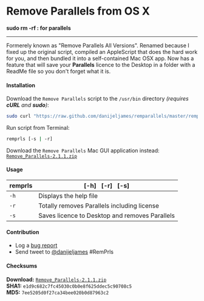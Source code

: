 Remove Parallels from OS X
==========================
  
**sudo rm -rf : for parallels**
  
------

Formerely known as "Remove Parallels All Versions". Renamed because I fixed up the original script, compiled an AppleScript that does the hard work for you, and then 
bundled it into a self-contained Mac OSX app.  Now has a feature that will save your **Parallels** licence to the Desktop in a folder with a ReadMe file so you don't forget what it is.

#### Installation #
Download the `Remove Parallels` script to the `/usr/bin` directory _(requires **cURL** and **sudo**)_:
``` bash
sudo curl "https://raw.github.com/danijeljames/remparallels/master/remprls.sh" -o "/usr/bin/remprls" && sudo chmod a+x /usr/bin/remprls && remprls -s
```
Run script from Terminal:
``` bash
remprls [-s | -r]
```
Download the `Remove Parallels` Mac GUI application instead:  
[`Remove_Parallels-2.1.1.zip`](http://snipurl.com/280pjei) 
#### Usage #
| remprls | [-h]&nbsp;&nbsp;&nbsp;[-r]&nbsp;&nbsp;&nbsp;[-s] |
|---------|---------------------|
| `-h` | Displays the help file |
| `-r` | Totally removes Parallels including license |
| `-s` | Saves licence to Desktop and removes Parallels |

#### Contribution #
- Log a [bug report](https://github.com/danijeljames/remparallels/issues/new)
- Send tweet to [@danijeljames](https://twitter.com/danijeljames) #RemPrls

#### Checksums #
**Download:** [`Remove_Parallels-2.1.1.zip`](http://snipurl.com/280pjei)  
**SHA1:** `e1d9c682c7fc45030c0b0e8f625ddec5c90708c5`  
**MD5:** `7ee5205d0f27ca34bee020b0d87963c2`




